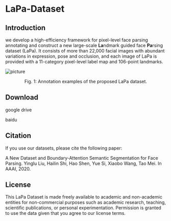 # LaPa-Dataset
## Introduction
we develop a high-efficiency framework for pixel-level face parsing annotating and construct a new large-scale **La**ndmark guided face **Pa**rsing dataset (LaPa). It consists of more than 22,000 facial images with abundant variations in expression, pose and occlusion, and each image of LaPa is provided with a 11-category pixel-level label map and 106-point landmarks.

![picture](https://github.com/lucia123/lapa-dataset/raw/master/sample.png)

<center>Fig. 1: Annotation examples of the proposed LaPa dataset.</center>

## Download
google drive

baidu 

## Citation
If you use our datasets, please cite the following paper:

A New Dataset and Boundary-Attention Semantic Segmentation for Face Parsing. Yinglu Liu, Hailin Shi, Hao Shen, Yue Si, Xiaobo Wang, Tao Mei. In AAAI, 2020.

## License
This LaPa Dataset is made freely available to academic and non-academic entities for non-commercial purposes such as academic research, teaching, scientific publications, or personal experimentation. Permission is granted to use the data given that you agree to our license terms.
